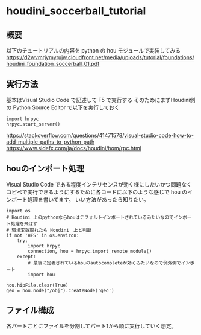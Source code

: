 # houdini_soccerball_tutorial

## 概要
以下のチュートリアルの内容を python の hou モジュールで実装してみる
https://d2wvmrjymyrujw.cloudfront.net/media/uploads/tutorial/foundations/houdini_foundation_soccerball_01.pdf


## 実行方法
基本はVisual Studio Code で記述して F5 で実行する
そのためにまずHoudini側の Python Source Editor で以下を実行しておく
```
import hrpyc
hrpyc.start_server()
```

https://stackoverflow.com/questions/41471578/visual-studio-code-how-to-add-multiple-paths-to-python-path
https://www.sidefx.com/ja/docs/houdini/hom/rpc.html

## houのインポート処理
Visual Studio Code である程度インテリセンスが効く様にしたいかつ問題なくコピペで実行できるようにするために各コードに以下のような感じで hou のインポート処理を書いてます。
いい方法があったら知りたい。
```
import os
# Houdini 上のpythonならhouはデフォルトインポートされているみたいなのでインポート処理を飛ばす
# 環境変数取れたら Houdini　上と判断
if not 'HFS' in os.environ:
    try:
        import hrpyc
        connection, hou = hrpyc.import_remote_module()
    except:
        # 最後に定義されているhouのautocompleteが効くみたいなので例外側でインポート　
        import hou

hou.hipFile.clear(True)
geo = hou.node("/obj").createNode('geo')
```

## ファイル構成
各パートごとにファイルを分割してパート1から順に実行していく想定。